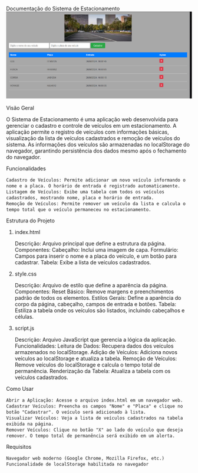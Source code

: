 Documentação do Sistema de Estacionamento
![Interface do Projeto](img/preview.png)

Visão Geral

O Sistema de Estacionamento é uma aplicação web desenvolvida para gerenciar o cadastro e controle de veículos em um estacionamento. A aplicação permite o registro de veículos com informações básicas, visualização da lista de veículos cadastrados e remoção de veículos do sistema. As informações dos veículos são armazenadas no localStorage do navegador, garantindo persistência dos dados mesmo após o fechamento do navegador.



Funcionalidades

    Cadastro de Veículos: Permite adicionar um novo veículo informando o nome e a placa. O horário de entrada é registrado automaticamente.
    Listagem de Veículos: Exibe uma tabela com todos os veículos cadastrados, mostrando nome, placa e horário de entrada.
    Remoção de Veículos: Permite remover um veículo da lista e calcula o tempo total que o veículo permaneceu no estacionamento.

Estrutura do Projeto
1. index.html

    Descrição: Arquivo principal que define a estrutura da página.
    Componentes:
        Cabeçalho: Inclui uma imagem de capa.
        Formulário: Campos para inserir o nome e a placa do veículo, e um botão para cadastrar.
        Tabela: Exibe a lista de veículos cadastrados.

2. style.css

    Descrição: Arquivo de estilo que define a aparência da página.
    Componentes:
        Reset Básico: Remove margens e preenchimentos padrão de todos os elementos.
        Estilos Gerais: Define a aparência do corpo da página, cabeçalho, campos de entrada e botões.
        Tabela: Estiliza a tabela onde os veículos são listados, incluindo cabeçalhos e células.

3. script.js

    Descrição: Arquivo JavaScript que gerencia a lógica da aplicação.
    Funcionalidades:
        Leitura de Dados: Recupera dados dos veículos armazenados no localStorage.
        Adição de Veículos: Adiciona novos veículos ao localStorage e atualiza a tabela.
        Remoção de Veículos: Remove veículos do localStorage e calcula o tempo total de permanência.
        Renderização da Tabela: Atualiza a tabela com os veículos cadastrados.

Como Usar

    Abrir a Aplicação: Acesse o arquivo index.html em um navegador web.
    Cadastrar Veículos: Preencha os campos "Nome" e "Placa" e clique no botão "Cadastrar". O veículo será adicionado à lista.
    Visualizar Veículos: Veja a lista de veículos cadastrados na tabela exibida na página.
    Remover Veículos: Clique no botão "X" ao lado do veículo que deseja remover. O tempo total de permanência será exibido em um alerta.

Requisitos

    Navegador web moderno (Google Chrome, Mozilla Firefox, etc.)
    Funcionalidade de localStorage habilitada no navegador
